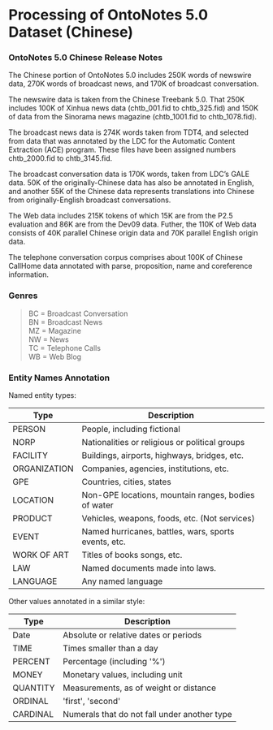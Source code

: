 # Processing of OntoNotes 5.0 Dataset (Chinese)

### OntoNotes 5.0 Chinese Release Notes
The Chinese portion of OntoNotes 5.0 includes 250K words of newswire data, 270K
words of broadcast news, and 170K of broadcast conversation. <br/>

The newswire data is taken from the Chinese Treebank 5.0. That 250K includes 100K of
Xinhua news data (chtb_001.fid to chtb_325.fid) and 150K of data from the Sinorama
news magazine (chtb_1001.fid to chtb_1078.fid). <br/>

The broadcast news data is 274K words taken from TDT4, and selected from data that
was annotated by the LDC for the Automatic Content Extraction (ACE) program. These
files have been assigned numbers chtb_2000.fid to chtb_3145.fid. <br/>

The broadcast conversation data is 170K words, taken from LDC’s GALE data. 50K of
the originally-Chinese data has also be annotated in English, and another 55K of the
Chinese data represents translations into Chinese from originally-English broadcast
conversations. <br/>

The Web data includes 215K tokens of which 15K are from the P2.5 evaluation and 86K
are from the Dev09 data. Futher, the 110K of Web data consists of 40K parallel Chinese
origin data and 70K parallel English origin data. <br/>

The telephone conversation corpus comprises about 100K of Chinese CallHome data
annotated with parse, proposition, name and coreference information. <br/>

### Genres
> BC = Broadcast Conversation <br/>
> BN = Broadcast News <br/>
> MZ = Magazine <br/>
> NW = News <br/>
> TC = Telephone Calls <br/>
> WB = Web Blog <br/>

### Entity Names Annotation
Named entity types:

|Type| Description|
|---|---|
|PERSON| People, including fictional|
|NORP| Nationalities or religious or political groups|
|FACILITY| Buildings, airports, highways, bridges, etc.|
|ORGANIZATION| Companies, agencies, institutions, etc.|
|GPE| Countries, cities, states|
|LOCATION| Non-GPE locations, mountain ranges, bodies of water|
|PRODUCT| Vehicles, weapons, foods, etc. (Not services)|
|EVENT| Named hurricanes, battles, wars, sports events, etc.|
|WORK OF ART| Titles of books songs, etc.|
|LAW| Named documents made into laws.|
|LANGUAGE| Any named language|

Other values annotated in a similar style:

|Type| Description|
|---|---|
|Date| Absolute or relative dates or periods|
|TIME| Times smaller than a day|
|PERCENT| Percentage (including '%')|
|MONEY| Monetary values, including unit|
|QUANTITY| Measurements, as of weight or distance|
|ORDINAL| 'first', 'second'|
|CARDINAL| Numerals that do not fall under another type|

